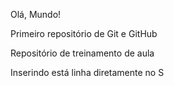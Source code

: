 ﻿Olá, Mundo!

 Primeiro repositório de Git e GitHub

 Repositório de treinamento de aula

 Inserindo está linha diretamente no S
